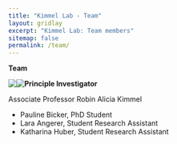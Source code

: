 ```yaml
---
title: "Kimmel Lab - Team"
layout: gridlay
excerpt: "Kimmel Lab: Team members"
sitemap: false
permalink: /team/
---
```


**Team**


<img src="{{ site.url }}{{ site.baseurl }}/images/Climber.png" class="img-responsive" style="float: left" />

**Principle Investigator**
<img src="{{ site.url }}{{ site.baseurl }}/images/Robin.png" class="img-responsive" style="float: left" />

Associate Professor
Robin Alicia Kimmel
<ul>
<li>Pauline Bicker, PhD Student</li>
<li>Lara Angerer, Student Research Assistant</li>
<li>Katharina Huber, Student Research Assistant</li>
</ul>
